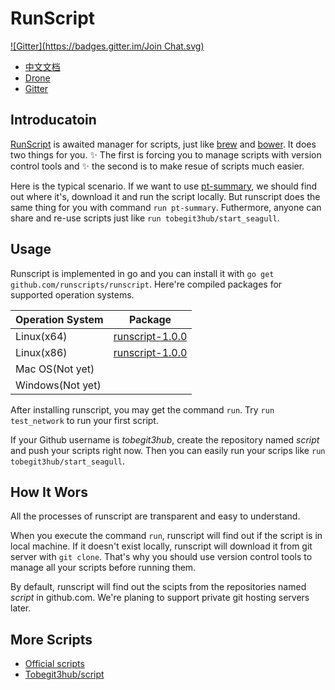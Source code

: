 # RunScript
[![Gitter](https://badges.gitter.im/Join Chat.svg)](https://gitter.im/runscripts/runscript?utm_source=badge&utm_medium=badge&utm_campaign=pr-badge&utm_content=badge)

* [中文文档](README-zh.md)
* [Drone]()
* [Gitter]()


## Introducatoin

[RunScript](http://runscript.org) is awaited manager for scripts, just like [brew](https://github.com/Homebrew/homebrew) and [bower](https://github.com/bower/bower). It does two things for you. :sparkles: The first is forcing you to manage scripts with version control tools and :sparkles: the second is to make resue of scripts much easier.

Here is the typical scenario. If we want to use [pt-summary](http://www.percona.com/get/pt-summary), we should find out where it's, download it and run the script locally. But runscript does the same thing for you with command `run pt-summary`. Futhermore, anyone can share and re-use scripts just like `run tobegit3hub/start_seagull`.

## Usage

Runscript is implemented in go and you can install it with `go get github.com/runscripts/runscript`. Here're compiled packages for supported operation systems.

| Operation System |     Package     |
|------------------|-----------------|
| Linux(x64)       |    [runscript-1.0.0]()    |
| Linux(x86)       |    [runscript-1.0.0]()    |
| Mac OS(Not yet)  |                 |
| Windows(Not yet) |                 |

After installing runscript, you may get the command `run`. Try `run test_network` to run your first script.

If your Github username is *tobegit3hub*, create the repository named *script* and push your scripts right now. Then you can easily run your scrips like `run tobegit3hub/start_seagull`.

## How It Wors

All the processes of runscript are transparent and easy to understand.

When you execute the command `run`, runscript will find out if the script is in local machine. If it doesn't exist locally, runscript will download it from git server with `git clone`. That's why you should use version control tools to manage all your scripts before running them.

By default, runscript will find out the scipts from the repositories named *script* in github.com. We're planing to support private git hosting servers later.


## More Scripts

* [Official scripts](https://github.com/runscripts/script)
* [Tobegit3hub/script](https://github.com/tobegit3hub/script)

